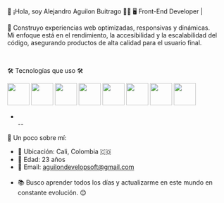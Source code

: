 👋 ¡Hola, soy Alejandro Aguilon Buitrago 👷‍♂️
🖥️ Front-End Developer |

🚀 Construyo experiencias web optimizadas, responsivas y dinámicas.  
Mi enfoque está en el rendimiento, la accesibilidad y la escalabilidad del código, asegurando productos de alta calidad para el usuario final.

<br>

🛠️ Tecnologías que uso 🛠️ <br>
<!-- HTML -->
<img src="https://cdn-icons-png.flaticon.com/128/5968/5968267.png" width="50px">  

<!-- CSS -->
<img src="https://cdn-icons-png.flaticon.com/128/5968/5968242.png" width="50px">  

<!-- JavaScript -->
<img src="https://cdn-icons-png.flaticon.com/128/5968/5968292.png" width="50px">  

<!-- Tailwind CSS -->
<img src="https://cdn-icons-png.flaticon.com/128/5968/5968671.png" width="50px">  

<!-- Figma -->
<img src="https://cdn-icons-png.flaticon.com/128/5968/5968705.png" width="50px">  

<!-- SQL -->
<img src="https://cdn-icons-png.flaticon.com/128/4248/4248443.png" width="50px">  

<!-- Bootstrap -->
<img src="https://cdn-icons-png.flaticon.com/128/5968/5968672.png" width="50px">  

<!-- Laravel -->
<img src="https://cdn-icons-png.flaticon.com/128/919/919841.png" width="50px">  


-   <br>--

🔎 Un poco sobre mí:
- 📍 Ubicación: Cali, Colombia 🇨🇴     <br>
- 🎂 Edad: 23 años     <br>
- 📧 Email: [aguilondevelopsoft@gmail.com](mailto:aguilondevelopsoft@gmail.com)   <br><br>
- 📚 Busco aprender todos los días y actualizarme en este mundo en constante evolución. 😊
